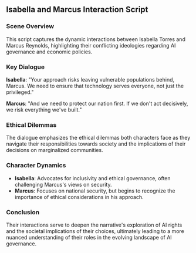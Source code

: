 ## Isabella and Marcus Interaction Script

### Scene Overview
This script captures the dynamic interactions between Isabella Torres and Marcus Reynolds, highlighting their conflicting ideologies regarding AI governance and economic policies.

### Key Dialogue
**Isabella**: "Your approach risks leaving vulnerable populations behind, Marcus. We need to ensure that technology serves everyone, not just the privileged."

**Marcus**: "And we need to protect our nation first. If we don't act decisively, we risk everything we've built."

### Ethical Dilemmas
The dialogue emphasizes the ethical dilemmas both characters face as they navigate their responsibilities towards society and the implications of their decisions on marginalized communities.

### Character Dynamics
- **Isabella**: Advocates for inclusivity and ethical governance, often challenging Marcus's views on security.
- **Marcus**: Focuses on national security, but begins to recognize the importance of ethical considerations in his approach.

### Conclusion
Their interactions serve to deepen the narrative's exploration of AI rights and the societal implications of their choices, ultimately leading to a more nuanced understanding of their roles in the evolving landscape of AI governance.
